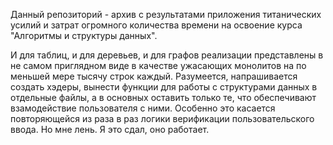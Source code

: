 Данный репозиторий - архив с результатами приложения титанических усилий и затрат огромного количества времени на освоение курса "Алгоритмы и структуры данных".

И для таблиц, и для деревьев, и для графов реализации представлены в не самом приглядном виде в качестве ужасающих монолитов на по меньшей мере тысячу строк каждый. Разумеется, напрашивается создать хэдеры, вынести функции для работы с структурами данных в отдельные файлы, а в основных оставить только те, что обеспечивают взамодействие пользователя с ними. Особенно это касается повторяющейся из раза в раз логики верификации пользовательского ввода.
Но мне лень. Я это сдал, оно работает. 
